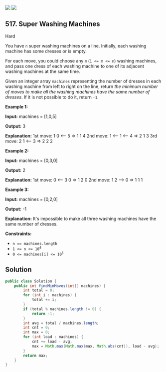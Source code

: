 [![](https://img.shields.io/github/stars/javadev/LeetCode-in-Java?label=Stars&style=flat-square)](https://github.com/javadev/LeetCode-in-Java)
[![](https://img.shields.io/github/forks/javadev/LeetCode-in-Java?label=Fork%20me%20on%20GitHub%20&style=flat-square)](https://github.com/javadev/LeetCode-in-Java/fork)

## 517\. Super Washing Machines

Hard

You have `n` super washing machines on a line. Initially, each washing machine has some dresses or is empty.

For each move, you could choose any `m` (`1 <= m <= n`) washing machines, and pass one dress of each washing machine to one of its adjacent washing machines at the same time.

Given an integer array `machines` representing the number of dresses in each washing machine from left to right on the line, return _the minimum number of moves to make all the washing machines have the same number of dresses_. If it is not possible to do it, return `-1`.

**Example 1:**

**Input:** machines = [1,0,5]

**Output:** 3

**Explanation:** 1st move: 1 0 <-- 5 => 1 1 4 2nd move: 1 <-- 1 <-- 4 => 2 1 3 3rd move: 2 1 <-- 3 => 2 2 2

**Example 2:**

**Input:** machines = [0,3,0]

**Output:** 2

**Explanation:** 1st move: 0 <-- 3 0 => 1 2 0 2nd move: 1 2 --> 0 => 1 1 1

**Example 3:**

**Input:** machines = [0,2,0]

**Output:** -1

**Explanation:** It's impossible to make all three washing machines have the same number of dresses.

**Constraints:**

*   `n == machines.length`
*   <code>1 <= n <= 10<sup>4</sup></code>
*   <code>0 <= machines[i] <= 10<sup>5</sup></code>

## Solution

```java
public class Solution {
    public int findMinMoves(int[] machines) {
        int total = 0;
        for (int i : machines) {
            total += i;
        }
        if (total % machines.length != 0) {
            return -1;
        }
        int avg = total / machines.length;
        int cnt = 0;
        int max = 0;
        for (int load : machines) {
            cnt += load - avg;
            max = Math.max(Math.max(max, Math.abs(cnt)), load - avg);
        }
        return max;
    }
}
```
